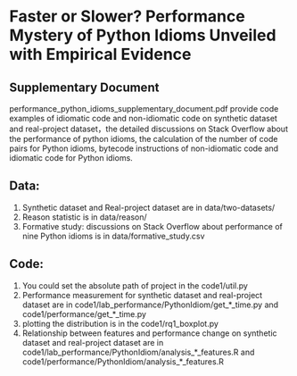 # Faster or Slower? Performance Mystery of Python Idioms Unveiled with Empirical Evidence
## Supplementary Document
performance_python_idioms_supplementary_document.pdf provide code examples of idiomatic code and non-idiomatic code on synthetic dataset and real-project dataset，the detailed discussions on Stack Overflow about the performance of python idioms, the calculation of the number of code pairs for Python idioms, bytecode instructions of non-idiomatic code and idiomatic code for Python idioms.

## Data:
  1. Synthetic dataset and Real-project dataset are in data/two-datasets/
  2. Reason statistic is in data/reason/
  3. Formative study: discussions on Stack Overflow about performance of nine Python idioms is in data/formative_study.csv
  
## Code:

   1. You could set the absolute path of project in the code1/util.py
   2. Performance measurement for synthetic dataset and real-project dataset are in code1/lab_performance/PythonIdiom/get\_\*\_time.py and code1/performance/get\_\*\_time.py
   3. plotting the distribution is in the code1/rq1_boxplot.py
   4. Relationship between features and performance change on synthetic dataset and real-project dataset are in code1/lab_performance/PythonIdiom/analysis\_\*\_features.R and code1/performance/PythonIdiom/analysis\_\*\_features.R 
